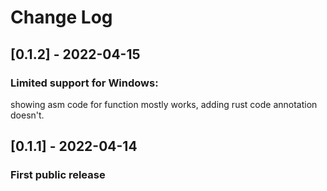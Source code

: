 # Change Log

## [0.1.2] - 2022-04-15
### Limited support for Windows:
showing asm code for function mostly works, adding rust code annotation doesn't.

## [0.1.1] - 2022-04-14
### First public release

